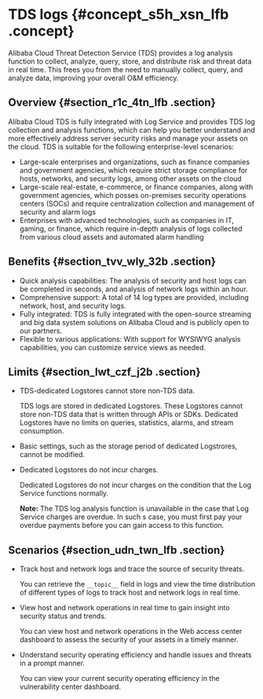 # TDS logs {#concept_s5h_xsn_lfb .concept}

Alibaba Cloud Threat Detection Service \(TDS\) provides a log analysis function to collect, analyze, query, store, and distribute risk and threat data in real time. This frees you from the need to manually collect, query, and analyze data, improving your overall O&M efficiency.

## Overview {#section_r1c_4tn_lfb .section}

Alibaba Cloud TDS is fully integrated with Log Service and provides TDS log collection and analysis functions, which can help you better understand and more effectively address server security risks and manage your assets on the cloud. TDS is suitable for the following enterprise-level scenarios:

-   Large-scale enterprises and organizations, such as finance companies and government agencies, which require strict storage compliance for hosts, networks, and security logs, among other assets on the cloud
-   Large-scale real-estate, e-commerce, or finance companies, along with government agencies, which posses on-premises security operations centers \(SOCs\) and require centralization collection and management of security and alarm logs
-   Enterprises with advanced technologies, such as companies in IT, gaming, or finance, which require in-depth analysis of logs collected from various cloud assets and automated alarm handling

## Benefits {#section_tvv_wly_32b .section}

-   Quick analysis capabilities: The analysis of security and host logs can be completed in seconds, and analysis of network logs within an hour.
-   Comprehensive support: A total of 14 log types are provided, including network, host, and security logs.
-   Fully integrated: TDS is fully integrated with the open-source streaming and big data system solutions on Alibaba Cloud and is publicly open to our partners.
-   Flexible to various applications: With support for WYSIWYG analysis capabilities, you can customize service views as needed.

## Limits {#section_lwt_czf_j2b .section}

-   TDS-dedicated Logstores cannot store non-TDS data.

    TDS logs are stored in dedicated Logstores. These Logstores cannot store non-TDS data that is written through APIs or SDKs. Dedicated Logstores have no limits on queries, statistics, alarms, and stream consumption.

-   Basic settings, such as the storage period of dedicated Logstrores, cannot be modified.

-   Dedicated Logstores do not incur charges.

    Dedicated Logstores do not incur charges on the condition that the Log Service functions normally.

    **Note:** The TDS log analysis function is unavailable in the case that Log Service charges are overdue. In such s case, you must first pay your overdue payments before you can gain access to this function.


## Scenarios {#section_udn_twn_lfb .section}

-   Track host and network logs and trace the source of security threats.

    You can retrieve the `__topic__` field in logs and view the time distribution of different types of logs to track host and network logs in real time.

-   View host and network operations in real time to gain insight into security status and trends.

    You can view host and network operations in the Web access center dashboard to assess the security of your assets in a timely manner.

-   Understand security operating efficiency and handle issues and threats in a prompt manner.

    You can view your current security operating efficiency in the vulnerability center dashboard.


